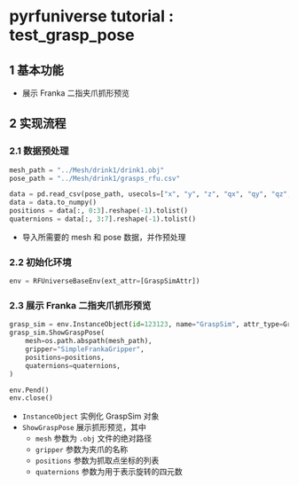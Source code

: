 # pyrfuniverse tutorial : test_grasp_pose

## 1 基本功能

- 展示 Franka 二指夹爪抓形预览

## 2 实现流程

### 2.1 数据预处理

```python
mesh_path = "../Mesh/drink1/drink1.obj"
pose_path = "../Mesh/drink1/grasps_rfu.csv"

data = pd.read_csv(pose_path, usecols=["x", "y", "z", "qx", "qy", "qz", "qw"])
data = data.to_numpy()
positions = data[:, 0:3].reshape(-1).tolist()
quaternions = data[:, 3:7].reshape(-1).tolist()
```

- 导入所需要的 mesh 和 pose 数据，并作预处理

### 2.2 初始化环境

```python
env = RFUniverseBaseEnv(ext_attr=[GraspSimAttr])
```

### 2.3 展示 Franka 二指夹爪抓形预览

```python
grasp_sim = env.InstanceObject(id=123123, name="GraspSim", attr_type=GraspSimAttr)
grasp_sim.ShowGraspPose(
    mesh=os.path.abspath(mesh_path),
    gripper="SimpleFrankaGripper",
    positions=positions,
    quaternions=quaternions,
)

env.Pend()
env.close()
```

- `InstanceObject` 实例化 GraspSim 对象
- `ShowGraspPose` 展示抓形预览，其中
    - `mesh` 参数为 `.obj` 文件的绝对路径
    - `gripper` 参数为夹爪的名称
    - `positions` 参数为抓取点坐标的列表
    - `quaternions` 参数为用于表示旋转的四元数
